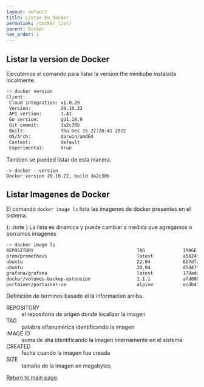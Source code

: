 ```yaml
---
layout: default
title: Listar En Docker
permalink: /docker_list/
parent: Docker
nav_order: 1
---
```


## Listar la version de Docker 

Ejecutemos el comando para listar la version the minikube instalada localmente.

```bash
-> docker version
Client:
 Cloud integration: v1.0.29
 Version:           20.10.22
 API version:       1.41
 Go version:        go1.18.9
 Git commit:        3a2c30b
 Built:             Thu Dec 15 22:28:41 2022
 OS/Arch:           darwin/amd64
 Context:           default
 Experimental:      true
```

Tambien se pueded listar de esta manera.
```
-> docker --version
Docker version 20.10.22, build 3a2c30b
```

## Listar Imagenes de Docker

El comando `docker image ls` lista las imagenes de docker presentes en el sistema.

{: .note }
La lista es dinámica y puede cambiar a medida que agregamos o borramos imagenes

```bash
-> docker image ls
REPOSITORY                                      TAG              IMAGE ID       CREATED         SIZE
prom/prometheus                                 latest           a5624f16ebec   2 months ago    223MB
ubuntu                                          22.04            6b7dfa7e8fdb   2 months ago    77.8MB
ubuntu                                          20.04            d5447fc01ae6   2 months ago    72.8MB
grafana/grafana                                 latest           179ad45e2c74   2 months ago    315MB
docker/volumes-backup-extension                 1.1.1            afd08623b0ee   2 months ago    118MB
portainer/portainer-ce                          alpine           ecdb4fbad999   3 months ago    292MB
```

Definición de terminos basado el la informacíon arriba.

<div class="code-example" markdown="1">
<dl>
<dt>REPOSITORY</dt>
<dd>el repositorio de origen donde localizar la imagen</dd>
<dt>TAG</dt>
<dd>palabra alfanumérica identificando la imagen</dd>
<dt>IMAGE ID</dt>
<dd>suma de sha identificando la imagen internamente en el sistema</dd>
<dt>CREATED</dt>
<dd>fecha cuando la imagen fue creada</dd>
<dt>SIZE</dt>
<dd>tamaño de la imagen en megabytes</dd>
</dl>
</div>

[Return to main page]({{site.baseurl}}/).